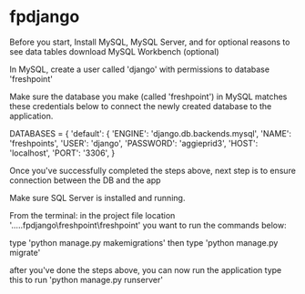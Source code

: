 # fpdjango

Before you start, Install MySQL, MySQL Server, and for optional reasons to see data tables download MySQL Workbench (optional)

In MySQL, create a user called 'django' with permissions to database 'freshpoint'

Make sure the database you make (called 'freshpoint') in MySQL matches these credentials below to connect the newly created
database to the application.

DATABASES = {
    'default': {
        'ENGINE': 'django.db.backends.mysql',
        'NAME': 'freshpoints',
        'USER': 'django',
        'PASSWORD': 'aggieprid3',
        'HOST': 'localhost',
        'PORT': '3306',
    }



Once you've successfully completed the steps above, next step is to ensure connection between the DB and the app

Make sure SQL Server is installed and running.

From the terminal:
in the project file location '.....fpdjango\freshpoint\freshpoint' you want to run the commands below:

type 'python manage.py makemigrations'
then type 'python manage.py migrate'

after you've done the steps above, you can now run the application
type this to run 'python manage.py runserver'
